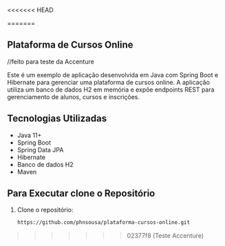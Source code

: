 <<<<<<< HEAD

=======
## Plataforma de Cursos Online
//feito para teste da Accenture

Este é um exemplo de aplicação desenvolvida em Java com Spring Boot e Hibernate para gerenciar uma plataforma de cursos online. A aplicação utiliza um banco de dados H2 em memória e expõe endpoints REST para gerenciamento de alunos, cursos e inscrições.

## Tecnologias Utilizadas
- Java 11+
- Spring Boot
- Spring Data JPA
- Hibernate
- Banco de dados H2
- Maven

## Para Executar clone o Repositório

1. Clone o repositório:
   ```bash
   https://github.com/phnsousa/plataforma-cursos-online.git
>>>>>>> 02377f8 (Teste Accenture)
